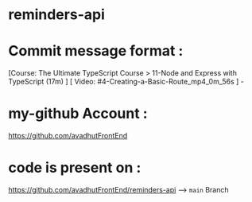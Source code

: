 # reminders-api                        

# Commit message format :           
[Course: The Ultimate TypeScript Course > 11-Node and Express with TypeScript (17m) ] [ Video: #4-Creating-a-Basic-Route_mp4_0m_56s ] - 

# my-github Account : 
https://github.com/avadhutFrontEnd

# code is present on : 
https://github.com/avadhutFrontEnd/reminders-api  --> `main` Branch



